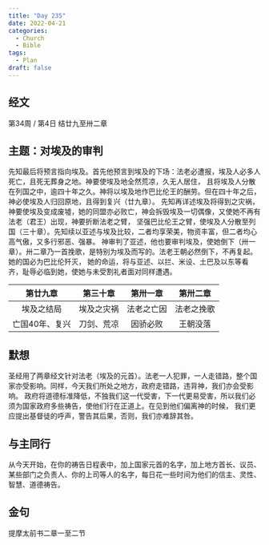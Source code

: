 ```yaml
---
title: "Day 235"
date: 2022-04-21
categories:
  - Church
  - Bible
tags:
  - Plan
draft: false
---
```


## 经文
第34周 / 第4日 结廿九至卅二章

## 主题：对埃及的审判
先知最后将预言指向埃及。首先他预言到埃及的下场：法老必遭报，埃及人必多人死亡，且死无葬身之地。神要使埃及地全然荒凉，久无人居住，
且将埃及人分散在列国之中，逾四十年之久。神将以埃及地作巴比伦王的酬劳。但在四十年之后，神必使埃及人归回原地，且得到复兴（廿九章）。
先知再详述埃及将得到之灾祸，神要使埃及变成废墟，她的同盟亦必败亡，神会拆毁埃及一切偶像，又使她不再有法老（君王）出现，神要折断法老之臂，
坚强巴比伦王之臂，使埃及人分散至列国（三十章）。先知续以亚述与埃及比较，二者均享荣美，物资丰富，但二者均心高气傲，又多行邪恶、强暴。
神审判了亚述，他也要审判埃及，使她倒下（卅一章）。卅二章乃一首挽歌，是特别为埃及而写的。法老王朝必然倒下，不再复起。她的国必为巴比伦歼灭，
她的命运，将与亚述、以拦、米设、土巴及以东等看齐，耻辱必临到她，使她与未受割礼者面对同样遭遇。

|   第廿九章    |  第三十章  |  第卅一章  |  第卅二章  |
|:---------:|:------:|:------:|:------:|
|   埃及之结局   | 埃及之灾祸  | 法老之亡因  | 法老之挽歌  |
| 亡国40年、复兴  | 刀剑、荒凉  |  因骄必败  |  王朝没落  |

## 默想
圣经用了两章经文针对法老（埃及的元首）。法老一人犯罪，一人走错路，整个国家亦受影响。同样，今天我们所处之地方，政府走错路，违背神，我们亦会受影响。
政府将道德标准降低，不独我们这一代受害，下一代更易受害，所以我们必须为国家政府多些祷告，使他们行在正道上。在见到他们偏离神的时候，
我们更应提出基督徒的呼声，警告其后果，否则，我们亦难辞其咎。

## 与主同行
从今天开始，在你的祷告日程表中，加上国家元首的名字，加上地方首长、议员、某些部门之负责人、你的上司等人的名字，每日花一些时间为他们的信主、灵性、智慧、道德祷告。

## 金句
提摩太前书二章一至二节

[comment]: <> (## 附录)

